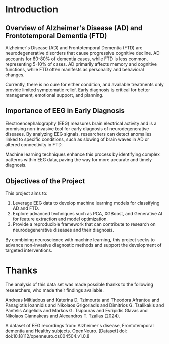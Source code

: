
# Introduction

## Overview of Alzheimer's Disease (AD) and Frontotemporal Dementia (FTD)
Alzheimer's Disease (AD) and Frontotemporal Dementia (FTD) are neurodegenerative disorders 
that cause progressive cognitive decline. AD accounts for 60-80% of dementia cases, 
while FTD is less common, representing 5-10% of cases. AD primarily affects memory 
and cognitive functions, while FTD often manifests as personality and behavioral changes.

Currently, there is no cure for either condition, and available treatments only provide 
limited symptomatic relief. Early diagnosis is critical for better management, 
emotional support, and planning.

## Importance of EEG in Early Diagnosis
Electroencephalography (EEG) measures brain electrical activity and is a promising 
non-invasive tool for early diagnosis of neurodegenerative diseases. By analyzing 
EEG signals, researchers can detect anomalies linked to specific conditions, 
such as slowing of brain waves in AD or altered connectivity in FTD. 

Machine learning techniques enhance this process by identifying complex patterns 
within EEG data, paving the way for more accurate and timely diagnosis.

## Objectives of the Project
This project aims to:
1. Leverage EEG data to develop machine learning models for classifying AD and FTD.
2. Explore advanced techniques such as PCA, XGBoost, and Generative AI for feature 
   extraction and model optimization.
3. Provide a reproducible framework that can contribute to research on 
   neurodegenerative diseases and their diagnosis.

By combining neuroscience with machine learning, this project seeks to advance 
non-invasive diagnostic methods and support the development of targeted interventions.

# Thanks
The analysis of this data set was made possible thanks to the following researchers, who made their findings available.

Andreas Miltiadous and Katerina D. Tzimourta and Theodora Afrantou and Panagiotis Ioannidis and 
Nikolaos Grigoriadis and Dimitrios G. Tsalikakis and Pantelis Angelidis and Markos G. Tsipouras and 
Evripidis Glavas and Nikolaos Giannakeas and Alexandros T. Tzallas (2024). 

A dataset of EEG recordings from: Alzheimer's disease, Frontotemporal dementia and Healthy subjects. OpenNeuro. [Dataset] doi: doi:10.18112/openneuro.ds004504.v1.0.8
    
